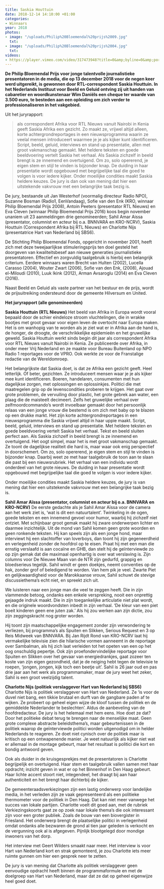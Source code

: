 ```yaml
---
title: Saskia Houttuin
date: 2018-12-14 14:10:00 +01:00
categories:
- Winnaars
year: 2018
photos:
- image: "/uploads/Philip%20Bloemendal%20prijs%2009.jpg"
  txt: 
- image: "/uploads/Philip%20Bloemendal%20prijs%2004.jpg"
  txt: 
videos:
- https://player.vimeo.com/video/317473948?title=0&amp;byline=0&amp;portrait=0
---
```


**De Philip Bloemendal Prijs voor jonge talentvolle journalistieke presentatoren in de media, die op 13 december 2018 voor de negen keer werd uitgereikt, is gewonnen door RTL-correspondent Saskia Houttuin. In het Nederlands Instituut voor Beeld en Geluid ontving zij uit handen van cabaretier en woordkunstenaar Wim Daniëls een cheque ter waarde van 3.500 euro, te besteden aan een opleiding om zich verder te professionaliseren in het vakgebied.**

Uit het juryrapport:

>als correspondent Afrika voor RTL Nieuws vanuit Nairobi in Kenia geeft Saskia Afrika een gezicht. Zo maakt ze, vrijwel altijd alleen, korte achtergrondreportages in een nieuwsprogramma waarin ze veelal mensen introduceert waarmee je je als kijker kunt identificeren. Script, beeld, geluid, interviews en stand up presentatie, allen met groot vakmanschap gemaakt. Met heldere teksten en goede beeldvoering vertelt Saskia het verhaal. Als Saskia zichzelf in beeld brengt is ze innemend en overtuigend. Om zo, solo opererend, je eigen stem en stijl te vinden is bijzonder knap. De duiding in haar presentatie wordt opgebouwd met begrijpelijke taal die goed te volgen is voor iedere kijker. Onder moeilijke condities maakt Saskia heldere keuzes. De jury is dan ook van mening dat hier een uitstekende vakvrouw met een belangrijke taak bezig is.

De jury, bestaande uit Jan Westerhof (voormalig directeur Radio NPO), Suzanne Bosman (Radio1, EenVandaag), Sofie van den Enk (KRO, winnaar Philip Bloemendal Prijs 2008), Antoin Peeters (presentator RTL Nieuws) en Eva Cleven (winnaar Philip Bloemendal Prijs 2016) koos begin november unaniem uit 23 aanmeldingen drie genomineerden; Sahil Amar Aissa (presentator, columnist en acteur bij o.a. BNNVARA en KRO-NCRV), Saskia Houttuin (Correspondent Afrika bij RTL Nieuws) en Charlotte Nijs (presentatrice Hart van Nederland bij SBS6).

De Stichting Philip Bloemendal Fonds, opgericht in november 2001, heeft zich met deze tweejaarlijkse stimuleringsprijs ten doel gesteld het doorgeven van kwaliteitsbesef aan nieuwe generaties journalistieke presentatoren. Effectief en zorgvuldig taalgebruik is hierbij een belangrijk criterium. Eerdere winnaars waren Brecht van Hulten (2002), Lucella Carasso (2004), Wouter Zwart (2006), Sofie van den Enk, (2008), Ajouad el-Miloudi (2010), Luuk Ikink (2012), Arman Avsaroglu (2014) en Eva Cleven (2016).

Naast Beeld en Geluid als vaste partner van het bestuur en de prijs, wordt de prijsuitreiking ondersteund door de gemeente Hilversum en United.

**Het juryrapport (alle genomineerden)**

**Saskia Houttuin (RTL Nieuws)**
Het beeld van Afrika in Europa wordt vooral bepaald door de schier eindeloze stroom vluchtelingen, die in wrakke bootjes met groot gevaar voor eigen leven de overtocht naar Europa maken. Het is om wanhopig van te worden als je ziet wat er in Afrika aan de hand is, de honger, de droogte, de verschrikkelijke epidemieën en het gruwelijke geweld. Saskia Houttuin werkt sinds begin dit jaar als correspondent Afrika voor RTL Nieuws vanuit Nairobi in Kenia. Ze publiceerde over Afrika, in onder meer Vrij Nederland en ze maakte voor Bureau Buitenland op NPO Radio 1 reportages voor de VPRO. Ook werkte ze voor de Franstalige redactie van de Wereldomroep.

Het belangrijkste dat Saskia doet, is dat ze Afrika een gezicht geeft. Heel letterlijk. Of beter, gezichten. Ze introduceert mensen waar je je als kijker mee kunt identificeren. Boeren, handelaren, consumenten met hun dagelijkse zorgen, met oplossingen en oplossinkjes. Politici die met maatregelen grip op de levenscondities proberen te krijgen. Het gaat over grote problemen, de vervuiling door plastic, het grote gebrek aan water, een plaag die de maisteelt decimeert. Zelfs het gruwelijke verhaal over zelfmoordcommando’s wordt invoelbaar gemaakt door het persoonlijk relaas van een jonge vrouw die bestemd is om zich met baby op te blazen op een drukke markt. Het zijn korte achtergrondreportages in een nieuwsprogramma die Saskia vrijwel altijd in haar uppie maakt. Script, beeld, geluid, interviews en stand up presentatie. Met heldere teksten en goede beeldvoering vertelt Saskia het verhaal. Tekst en beeld sluiten perfect aan. Als Saskia zichzelf in beeld brengt is ze innemend en overtuigend. Het oogt simpel, maar het is met groot vakmanschap gemaakt. Ze toont de dagelijkse realiteit die hard is, maar waar ook enig perspectief in doorschemert.
Om zo, solo opererend, je eigen stem en stijl te vinden is bijzonder knap. Daarbij weet ze met haar taalgebruik de toon aan te slaan die past bij een nieuwsrubriek. Het verhaal van een individu wordt onderdeel van het grote nieuws. De duiding in haar presentatie wordt opgebouwd met begrijpelijke taal die goed te volgen is voor iedere kijker.

Onder moeilijke condities maakt Saskia heldere keuzes, de jury is van mening dat hier een uitstekende vakvrouw met een belangrijke taak bezig is.

**Sahil Amar Aïssa (presentator, columnist en acteur bij o.a. BNNVARA en KRO-NCRV)**
De eerste gedachte als je Sahil Amar Aïssa voor de camera aan het werk ziet is, ‘wat is dit een natuurtalent’. Twinkeling in de ogen, goede teksten en een innemend gevoel voor humor, waarbij hij zichzelf niet ontziet. Met schijnbaar groot gemak maakt hij zware onderwerpen lichter en daarmee inzichtelijk. Uit de mond van Sahil komen geen grote woorden en geen ronkende teksten. Hij kan speels zijn als een jonge hond, maar interviewt hij een slachtoffer van loverboys, dan toont hij zijn gegeneerdheid en verlegenheid zonder de hoofdrol op te eisen. Praat hij met een man die ernstig verslaafd is aan cocaïne en GHB, dan stelt hij de geïnterviewde zo op zijn gemak dat die maximaal openhartig is over wat verslaving is. Zijn columns voor De Nieuwe Maan van de NTR zijn gedurfd, grappig en bloedserieus tegelijk. Sahil windt er geen doekjes, neemt conventies op de hak, zonder grof of beledigend te worden. Van hem pik je veel. Zwarte Piet en gelijkwaardigheid voor de Marokkaanse vrouw, Sahil schuwt de stevige discussiethema’s echt niet, en spreekt zich uit.

We luisteren naar een jonge man die veel te zeggen heeft. Die in zijn vlammende betoog, ondanks een enkele verspreking, nooit een onprettig gejaagde indruk maakt. Die in zijn toegankelijke articulatie niet plat wordt, en die originele woordvondsten inbedt in zijn verhaal. ‘De kleur van een piet boeit kinderen geen ene juten zak.’ Als hij zou werken aan zijn dictie, zou zijn zeggingskracht nog groter worden. 

Hij toont zijn maatschappelijke engagement zonder zijn verwondering te verliezen, bij programma’s als Spuiten en Slikken, Serious Request en 3 op Reis Midweek van BNNVARA. Bij Jan Rijdt Rond van KRO-NCRV laat hij vermakelijke televisie zien die hilarische vormen aanneemt in de reportage over Sambalman, als hij zich laat verleiden tot het opeten van een op het oog onschuldig pepertje. Ook zijn proefondervindelijke reportage voor Spuiten en Slikken over het gevaar van energiedrankjes, gaat zozeer ten koste van zijn eigen gezondheid, dat je de neiging hebt tegen de televisie te roepen, ‘jongen, jongen, kijk toch een beetje uit’. Sahil is 26 jaar oud en pas drie jaar aan het werk als programmamaker, maar de jury weet het zeker, Sahil is een groot veelzijdig talent.

**Charlotte Nijs (politiek verslaggever Hart van Nederland bij SBS6)**
Charlotte Nijs is politiek verslaggever van Hart van Nederland. Ze ‘is voor de duvel niet bang, een tikkie brutaal en durft van de gangbare paden af te wijken. Ze probeert op geheel eigen wijze de kloof tussen de politiek en de gemiddelde Nederlander te beslechten’. Aldus de aanbeveling van de hoofdredacteur. De jury is het helemaal met hem eens.
Hoe doet ze dat? Door het politieke debat terug te brengen naar de menselijke maat. Geen grote complexe abstracte beleidsthema’s, maar gebeurtenissen in de politiek waarop de geïnterviewde politici worden uitgenodigd om in helder Nederlands te reageren. Ze doet niet cynisch over de politiek maar is kritisch op een ontwapenende manier. Je weet natuurlijk als kijker niet wat er allemaal in de montage gebeurt, maar het resultaat is politici die kort en bondig antwoord geven.

Ook als duider in de kruisgesprekjes met de presentatoren is Charlotte begrijpelijk en overtuigend. Haar stem en taalgebruik vallen samen met haar opdracht; inzicht geven in wat er op het Binnenhof in Den Haag gebeurt. Haar lichte accent stoort niet, integendeel, het draagt bij aan haar authenticiteit en het brengt haar dichterbij de kijker. 

De gemeenteraadsverkiezingen zijn een lastig onderwerp voor landelijke media, in het verleden zijn ze vaak gepresenteerd als een politieke thermometer voor de politiek in Den Haag. Dat kan niet meer vanwege het succes van lokale partijen. Charlotte voelt dit goed aan, met de rubriek Verkiezingskoorts gaat ze op zoek naar lokale thema’s die ook interessant zijn voor een groter publiek. Zoals de bouw van een biovergister in Friesland. Het onderwerp brengt de plaatselijke politici in verlegenheid omdat ondanks alle bezwaren de grond al tien jaar geleden is verkocht en de vergunning ook al is afgegeven. Pijnlijk blootgelegd door mondige inwoners van het dorp.

Het interview met Geert Wilders smaakt naar meer. Het interview is voor Hart van Nederland kort en strak gemonteerd, je zou Charlotte iets meer ruimte gunnen om hier een gesprek neer te zetten.

De jury is van mening dat Charlotte als politiek verslaggever geen eenvoudige opdracht heeft binnen de programmaformule en met de doelgroep van Hart van Nederland, maar dat ze dat op geheel eigenwijze heel goed doet.
